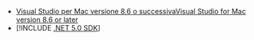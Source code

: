 * [<span data-ttu-id="59108-101">Visual Studio per Mac versione 8.6 o successiva</span><span class="sxs-lookup"><span data-stu-id="59108-101">Visual Studio for Mac version 8.6 or later</span></span>](/visualstudio/releasenotes/vs2019-mac-preview-relnotes)
* [!INCLUDE [.NET 5.0 SDK](~/includes/5.0-SDK.md)]

